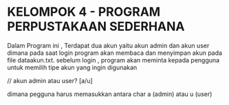 # KELOMPOK 4 - PROGRAM PERPUSTAKAAN SEDERHANA



Dalam Program ini , Terdapat dua akun yaitu akun admin dan akun user dimana pada saat login program akan membaca dan  menyimpan akun pada file dataakun.txt. 
sebelum login , program akan meminta kepada pengguna untuk memilih tipe akun yang ingin digunakan 

// akun admin atau user? [a/u]

dimana pegguna harus memasukkan antara char a (admin) atau u (user) 


